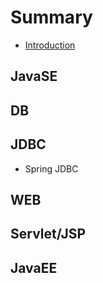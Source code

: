 # Summary

* [Introduction](README.md)

## JavaSE

## DB

## JDBC

* Spring JDBC

## WEB

## Servlet/JSP

## JavaEE

